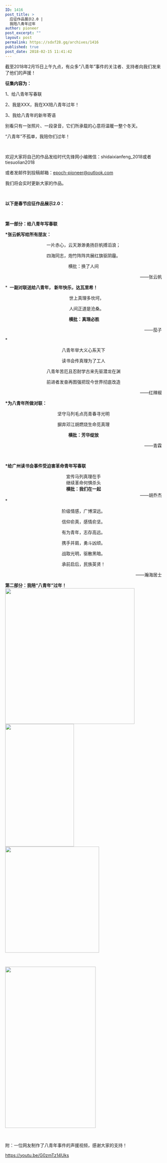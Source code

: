 ```yaml
---
ID: 1416
post_title: >
  应征作品展示2.0 |
  我陪八青年过年
author: pioneer
post_excerpt: ""
layout: post
permalink: https://sdxf28.gq/archives/1416
published: true
post_date: 2018-02-15 11:41:42
---
```

截至2018年2月15日上午九点，有众多“八青年”事件的关注者、支持者向我们发来了他们的声援！

<strong>征集内容为：</strong>

1、给八青年写春联

2、我是XXX，我在XX陪八青年过年！

3、我给八青年的新年寄语

别看只有一张照片、一段录音，它们所承载的心意将温暖一整个冬天。

“八青年”不孤单，我陪你们过年！

&nbsp;

欢迎大家将自己的作品发给时代先锋网小编微信：shidaixianfeng_2018或者tiesuolian2018

或者发邮件到投稿邮箱：<a href="mailto:epoch-pioneer@outlook.com" target="_blank" rel="nofollow noopener">epoch-pioneer@outlook.com</a>

我们将会实时更新大家的作品。

&nbsp;

<strong>以下是春节应征作品展示2.0：</strong>

&nbsp;

<strong>第一部分：给八青年写春联</strong>

<strong>*张云帆写给所有朋友：</strong>
<p style="text-align: center;">一片赤心，云天渺渺勇扬巨帆搏滔浪；</p>
<p style="text-align: center;">四海同志，炮竹阵阵共展红旗驱阴霾。</p>
<p style="text-align: center;">横批：换了人间</p>
<p style="text-align: right;">——张云帆</p>
* <strong> 一副对联送给八青年， 新年快乐，达瓦里希！</strong>
<p style="text-align: center;">     世上真理多坎坷，</p>
<p style="text-align: center;">     人间正道是沧桑。</p>
<p style="text-align: center;"><strong> 横批：真理必胜</strong></p>
<p style="text-align: right;">——茄子</p>

<div></div>
<div></div>
*
<p style="text-align: center;">八青年举大义心系天下</p>
<p style="text-align: center;">读书会传真理为了工人</p>
<p style="text-align: center;">八青年苦厄且忍耐学古来先驱潜龙在渊</p>
<p style="text-align: center;">前进者发奋再图强把现今世界彻底改造</p>
<p style="text-align: right;">——红辣椒</p>
<strong>*为八青年所做对联：</strong>
<p style="text-align: center;">坚守马列毛点亮青春寻光明</p>
<p style="text-align: center;">摒弃邓江胡燃烧生命觅真理</p>
<p style="text-align: center;"><strong>横批：芳华绽放</strong></p>
<p style="text-align: right;">——青霖</p>
&nbsp;

<strong>*给广州读书会事件受迫害革命青年写春联</strong>
<div style="text-align: center;">宣传马列真理在手</div>
<div style="text-align: center;">继续革命何惧杀头</div>
<div style="text-align: center;"><strong>横批：我们在一起</strong></div>
<div style="text-align: right;">——胡乔杰</div>
*
<p style="text-align: center;">阶级情感，广博深远。</p>
<p style="text-align: center;">信仰俞真，感情俞坚。</p>
<p style="text-align: center;">有为青年，志存高远。</p>
<p style="text-align: center;">携手并肩，勇斗凶顽。</p>
<p style="text-align: center;">战取光明，驱散黑暗。</p>
<p style="text-align: center;">承前启后，民族英贤！</p>
<p style="text-align: right;">——瀚海居士</p>
<strong>第二部分：我陪“八青年”过年！</strong>

<img class="aligncenter wp-image-1428" src="https://sdxf26.gq/wp-content/uploads/2018/02/2018021512410145.jpg" alt="" width="416" height="435" />

<img class="aligncenter wp-image-1418" src="https://sdxf26.gq/wp-content/uploads/2018/02/2018021511264659.jpeg" alt="" width="221" height="393" />

<img class="aligncenter wp-image-1421" src="https://sdxf26.gq/wp-content/uploads/2018/02/2018021511333684.jpg" alt="" width="302" height="340" />

&nbsp;

<img class="aligncenter wp-image-1420" src="https://sdxf26.gq/wp-content/uploads/2018/02/2018021511332650.jpg" alt="" width="291" height="517" />

&nbsp;

附：一位网友制作了八青年事件的声援视频，感谢大家的支持！

https://youtu.be/G0zmTz14Uks